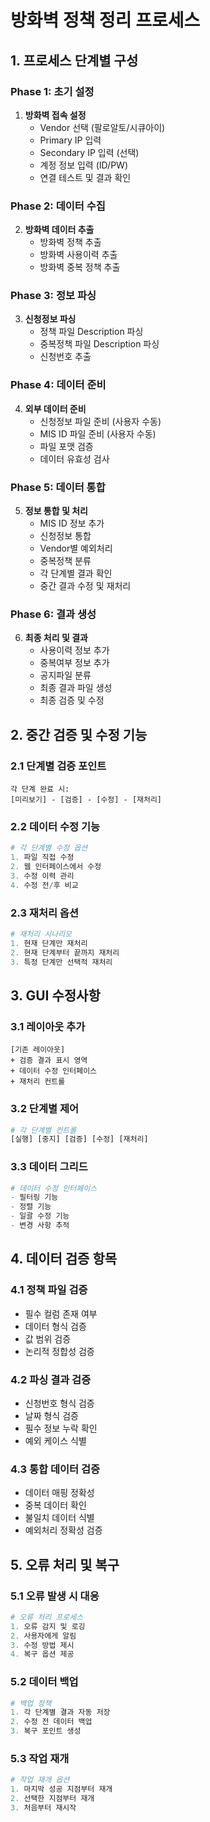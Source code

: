 # 방화벽 정책 정리 프로세스
## 1. 프로세스 단계별 구성
### Phase 1: 초기 설정
1. **방화벽 접속 설정**
   - Vendor 선택 (팔로알토/시큐아이)
   - Primary IP 입력
   - Secondary IP 입력 (선택)
   - 계정 정보 입력 (ID/PW)
   - 연결 테스트 및 결과 확인

### Phase 2: 데이터 수집
2. **방화벽 데이터 추출**
   - 방화벽 정책 추출
   - 방화벽 사용이력 추출
   - 방화벽 중복 정책 추출

### Phase 3: 정보 파싱
3. **신청정보 파싱**
   - 정책 파일 Description 파싱
   - 중복정책 파일 Description 파싱
   - 신청번호 추출

### Phase 4: 데이터 준비
4. **외부 데이터 준비**
   - 신청정보 파일 준비 (사용자 수동)
   - MIS ID 파일 준비 (사용자 수동)
   - 파일 포맷 검증
   - 데이터 유효성 검사

### Phase 5: 데이터 통합
5. **정보 통합 및 처리**
   - MIS ID 정보 추가
   - 신청정보 통합
   - Vendor별 예외처리
   - 중복정책 분류
   - 각 단계별 결과 확인
   - 중간 결과 수정 및 재처리

### Phase 6: 결과 생성
6. **최종 처리 및 결과**
   - 사용이력 정보 추가
   - 중복여부 정보 추가
   - 공지파일 분류
   - 최종 결과 파일 생성
   - 최종 검증 및 수정

## 2. 중간 검증 및 수정 기능

### 2.1 단계별 검증 포인트
```
각 단계 완료 시:
[미리보기] - [검증] - [수정] - [재처리]
```

### 2.2 데이터 수정 기능
```python
# 각 단계별 수정 옵션
1. 파일 직접 수정
2. 웹 인터페이스에서 수정
3. 수정 이력 관리
4. 수정 전/후 비교
```

### 2.3 재처리 옵션
```python
# 재처리 시나리오
1. 현재 단계만 재처리
2. 현재 단계부터 끝까지 재처리
3. 특정 단계만 선택적 재처리
```

## 3. GUI 수정사항

### 3.1 레이아웃 추가
```
[기존 레이아웃]
+ 검증 결과 표시 영역
+ 데이터 수정 인터페이스
+ 재처리 컨트롤
```

### 3.2 단계별 제어
```python
# 각 단계별 컨트롤
[실행] [중지] [검증] [수정] [재처리]
```

### 3.3 데이터 그리드
```python
# 데이터 수정 인터페이스
- 필터링 기능
- 정렬 기능
- 일괄 수정 기능
- 변경 사항 추적
```

## 4. 데이터 검증 항목

### 4.1 정책 파일 검증
- 필수 컬럼 존재 여부
- 데이터 형식 검증
- 값 범위 검증
- 논리적 정합성 검증

### 4.2 파싱 결과 검증
- 신청번호 형식 검증
- 날짜 형식 검증
- 필수 정보 누락 확인
- 예외 케이스 식별

### 4.3 통합 데이터 검증
- 데이터 매핑 정확성
- 중복 데이터 확인
- 불일치 데이터 식별
- 예외처리 정확성 검증

## 5. 오류 처리 및 복구

### 5.1 오류 발생 시 대응
```python
# 오류 처리 프로세스
1. 오류 감지 및 로깅
2. 사용자에게 알림
3. 수정 방법 제시
4. 복구 옵션 제공
```

### 5.2 데이터 백업
```python
# 백업 정책
1. 각 단계별 결과 자동 저장
2. 수정 전 데이터 백업
3. 복구 포인트 생성
```

### 5.3 작업 재개
```python
# 작업 재개 옵션
1. 마지막 성공 지점부터 재개
2. 선택한 지점부터 재개
3. 처음부터 재시작
```